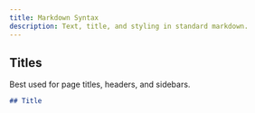 ```yaml
---
title: Markdown Syntax
description: Text, title, and styling in standard markdown.
---
```


## Titles

Best used for page titles, headers, and sidebars.

```md
## Title
```
